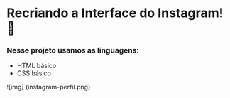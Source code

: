 # Recriando a Interface do Instagram! 🚀

### Nesse projeto usamos as linguagens:

- HTML básico
- CSS básico

![img] (instagram-perfil.png) 